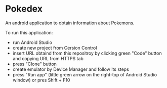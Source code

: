 # Pokedex
An android application to obtain information about Pokemons.

To run this application:
 - run Android Studio
 - create new project from Cersion Control
 - insert URL obtaind from this repositroy by clicking green "Code" button and copying URL from HTTPS tab
 - press "Clone" button
 - create emulator by Device Manager and follow its steps
 - press "Run app" (little green arrow on the right-top of Android Studio window) or pres Shift + F10
